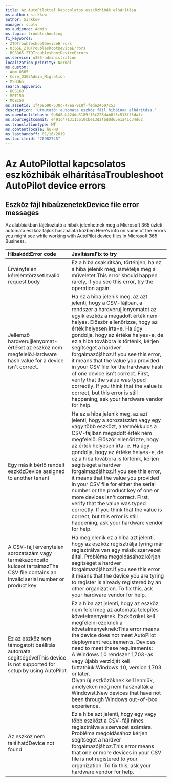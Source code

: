 ```yaml
---
title: Az AutoPilottal kapcsolatos eszközhibák elhárítása
ms.author: sirkkuw
author: Sirkkuw
manager: scotv
ms.audience: Admin
ms.topic: troubleshooting
f1_keywords:
- ZTDTroubleshootDeviceErrors
- O365E_ZTDTroubleshootDeviceErrors
- BCS365_ZTDTroubleshootDeviceErrors
ms.service: o365-administration
localization_priority: Normal
ms.custom:
- Adm_O365
- Core_O365Admin_Migration
- MSB365
search.appverid:
- BCS160
- MET150
- MOE150
ms.assetid: 1f468690-530c-47ea-918f-fede24607c53
description: 'Útmutató: automata eszköz fájl hibáinak elhárítása.'
ms.openlocfilehash: 9b8d8ab424dd3189ff5c228dab8f5c513ff5dafc
ms.sourcegitcommit: e491c4713115610cbe13d2fbd0d65e1a41c34d62
ms.translationtype: MT
ms.contentlocale: hu-HU
ms.lasthandoff: 01/16/2019
ms.locfileid: "26982745"
---
```

# <a name="troubleshoot-autopilot-device-errors"></a><span data-ttu-id="c1438-103">Az AutoPilottal kapcsolatos eszközhibák elhárítása</span><span class="sxs-lookup"><span data-stu-id="c1438-103">Troubleshoot AutoPilot device errors</span></span>

## <a name="device-file-error-messages"></a><span data-ttu-id="c1438-104">Eszköz fájl hibaüzenetek</span><span class="sxs-lookup"><span data-stu-id="c1438-104">Device file error messages</span></span>

<span data-ttu-id="c1438-105">Az alábbiakban tájékoztató a hibák jelenhetnek meg a Microsoft 365 üzleti automata eszköz fájlok használata közben.</span><span class="sxs-lookup"><span data-stu-id="c1438-105">Here's info on some of the errors you might see while working with AutoPilot device files in Microsoft 365 Business.</span></span> 
  
|<span data-ttu-id="c1438-106">**Hibakód:**</span><span class="sxs-lookup"><span data-stu-id="c1438-106">**Error code**</span></span>|<span data-ttu-id="c1438-107">**Javításra**</span><span class="sxs-lookup"><span data-stu-id="c1438-107">**Fix to try**</span></span>|
|:-----|:-----|
|<span data-ttu-id="c1438-108">Érvénytelen kérelemtörzset</span><span class="sxs-lookup"><span data-stu-id="c1438-108">Invalid request body</span></span>  <br/> |<span data-ttu-id="c1438-109">Ez a hiba csak ritkán, történjen, ha ez a hiba jelenik meg, ismételje meg a műveletet.</span><span class="sxs-lookup"><span data-stu-id="c1438-109">This error should happen rarely, if you see this error, try the operation again.</span></span>  <br/> |
|<span data-ttu-id="c1438-110">Jellemző hardverujjlenyomat-értéket az eszköz nem megfelelő.</span><span class="sxs-lookup"><span data-stu-id="c1438-110">Hardware hash value for a device isn't correct.</span></span>  <br/> |<span data-ttu-id="c1438-p101">Ha ez a hiba jelenik meg, az azt jelenti, hogy a CSV-fájlban, a rendszer a hardverujjlenyomatot az egyik eszköz a megadott érték nem helyes. Először ellenőrizze, hogy az érték helyesen írta-e. Ha úgy gondolja, hogy az értéke helyes-e, de ez a hiba továbbra is történik, kérjen segítséget a hardver forgalmazójához.</span><span class="sxs-lookup"><span data-stu-id="c1438-p101">If you see this error, it means that the value you provided in your CSV file for the hardware hash of one device isn't correct. First, verify that the value was typed correctly. If you think that the value is correct, but this error is still happening, ask your hardware vendor for help.</span></span>  <br/> |
|<span data-ttu-id="c1438-114">Egy másik bérlő rendelt eszköz</span><span class="sxs-lookup"><span data-stu-id="c1438-114">Device assigned to another tenant</span></span>  <br/> |<span data-ttu-id="c1438-p102">Ha ez a hiba jelenik meg, az azt jelenti, hogy a sorozatszám vagy egy vagy több eszközt, a termékkulcs a CSV-fájlban megadott érték nem megfelelő. Először ellenőrizze, hogy az érték helyesen írta-e. Ha úgy gondolja, hogy az értéke helyes-e, de ez a hiba továbbra is történik, kérjen segítséget a hardver forgalmazójához.</span><span class="sxs-lookup"><span data-stu-id="c1438-p102">If you see this error, it means that the value you provided in your CSV file for either the serial number or the product key of one or more devices isn't correct. First, verify that the value was typed correctly. If you think that the value is correct, but this error is still happening, ask your hardware vendor for help.</span></span>  <br/> |
|<span data-ttu-id="c1438-118">A CSV-fájl érvénytelen sorozatszám vagy termékazonosító kulcsot tartalmaz</span><span class="sxs-lookup"><span data-stu-id="c1438-118">The CSV file contains an invalid serial number or product key</span></span>  <br/> |<span data-ttu-id="c1438-p103">Ha megjelenik ez a hiba azt jelenti, hogy az eszköz regisztrálja tyring már regisztrálva van egy másik szervezet által. Probléma megoldásához kérjen segítséget a hardver forgalmazójához.</span><span class="sxs-lookup"><span data-stu-id="c1438-p103">If you see this error it means that the device you are tyring to register is already registered by an other organization. To fix this, ask your hardware vendor for help.</span></span>  <br/> |
|<span data-ttu-id="c1438-121">Ez az eszköz nem támogatott beállítás automata segítségével</span><span class="sxs-lookup"><span data-stu-id="c1438-121">This device is not supported for setup by using AutoPilot</span></span>  <br/> | <span data-ttu-id="c1438-p104">Ez a hiba azt jelenti, hogy az eszköz nem felel meg az automata telepítés követelményeinek. Eszközöket kell megfelelni ezeknek a követelményeknek:</span><span class="sxs-lookup"><span data-stu-id="c1438-p104">This error means the device does not meet AutoPilot deployment requirements. Devices need to meet these requirements:</span></span>  <br/>  <span data-ttu-id="c1438-124">A Windows 10 rendszer 1703-as vagy újabb verzióját kell futtatniuk.</span><span class="sxs-lookup"><span data-stu-id="c1438-124">Windows 10, version 1703 or later.</span></span>  <br/>  <span data-ttu-id="c1438-125">Olyan új eszközöknek kell lenniük, amelyeken még nem használták a Windowst.</span><span class="sxs-lookup"><span data-stu-id="c1438-125">New devices that have not been through Windows out-of-box experience.</span></span>  <br/> |
|<span data-ttu-id="c1438-126">Az eszköz nem található</span><span class="sxs-lookup"><span data-stu-id="c1438-126">Device not found</span></span>  <br/> |<span data-ttu-id="c1438-p105">Ez a hiba azt jelenti, hogy egy vagy több eszközt a CSV-fájl nincs regisztrálva a szervezet számára. Probléma megoldásához kérjen segítséget a hardver forgalmazójához.</span><span class="sxs-lookup"><span data-stu-id="c1438-p105">This error means that one or more devices in your CSV file is not registered to your organization. To fix this, ask your hardware vendor for help.</span></span>  <br/> |
   
